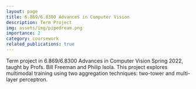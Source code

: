 ```yaml
---
layout: page
title: 6.869/6.8300 Advances in Computer Vision
description: Term Project
img: assets/img/pipedream.png
importance: 2
category: coursework
related_publications: true
---
```


Term project in 6.869/6.8300 Advances in Computer Vision Spring 2022, taught by Profs. Bill Freeman and Philip Isola. This project explores multimodal training using two aggregation techniques: two-tower and multi-layer perceptron.

<!-- [![GitHub Repository](https://img.shields.io/badge/Github-Repository-blue?style=flat-square&logo=github)](https://github.com/saqzhao/Mirror-of-6.8610) -->

<!-- [![Open PDF](https://img.icons8.com/color/48/000000/pdf-2.png)](https://saqzhao.github.io/assets/pdf/6_869_Term_Paper.pdf){:target="_blank" rel="noopener noreferrer"} -->
